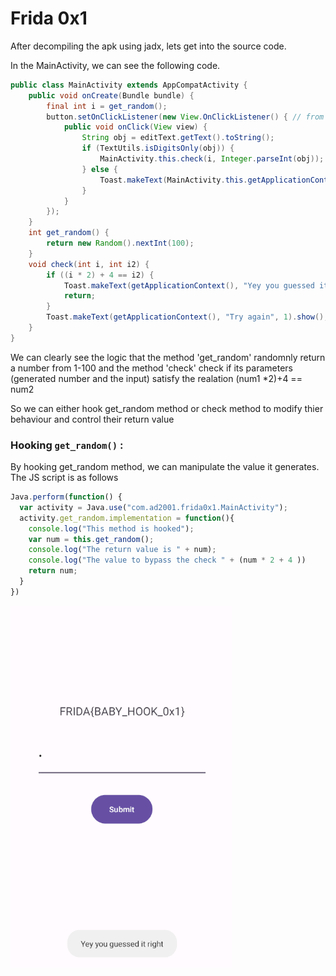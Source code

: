 # Frida 0x1

 After decompiling the apk using jadx, lets get into the source code.

In the MainActivity, we can see the following code.

```java
public class MainActivity extends AppCompatActivity {
    public void onCreate(Bundle bundle) {
        final int i = get_random();
        button.setOnClickListener(new View.OnClickListener() { // from class: com.ad2001.frida0x1.MainActivity.1
            public void onClick(View view) {
                String obj = editText.getText().toString();
                if (TextUtils.isDigitsOnly(obj)) {
                    MainActivity.this.check(i, Integer.parseInt(obj));
                } else {
                    Toast.makeText(MainActivity.this.getApplicationContext(), "Enter a valid number !!", 1).show();
                }
            }
        });
    }
    int get_random() {
        return new Random().nextInt(100);
    }
    void check(int i, int i2) {
        if ((i * 2) + 4 == i2) {
            Toast.makeText(getApplicationContext(), "Yey you guessed it right", 1).show();
            return;
        }
        Toast.makeText(getApplicationContext(), "Try again", 1).show();
    }
}
```
We can clearly see the logic that the method 'get_random' randomnly return a number from 1-100 and the method 'check' check if its parameters (generated number and the input) satisfy the realation (num1 *2)+4 == num2

So we can either hook get_random method or check method to modify thier behaviour and control their return value

### Hooking `get_random()` :

By hooking get_random method, we can manipulate the value it generates. The JS script is as follows 

```javascript
Java.perform(function() {
  var activity = Java.use("com.ad2001.frida0x1.MainActivity");
  activity.get_random.implementation = function(){
    console.log("This method is hooked");
    var num = this.get_random();
    console.log("The return value is " + num);
    console.log("The value to bypass the check " + (num * 2 + 4 )) 
    return num; 
  }
})
```
![My photo](Images/Flag.png)


